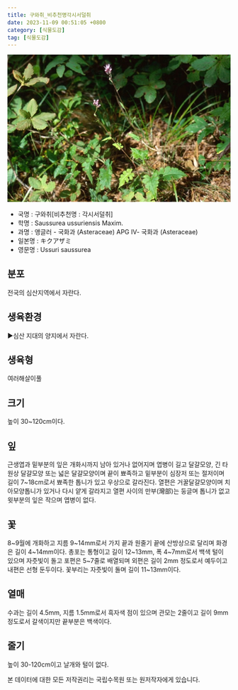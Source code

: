 ```yaml
---
title: 구와취_비추천명각시서덜취
date: 2023-11-09 00:51:05 +0800
category: [식물도감]
tag: [식물도감]
---
```




![구와취[비추천명 : 각시서덜취]](/assets/img/fileUpload/plants/basic/Compositae/Saussurea/2923/2923_1_th2.jpg)
- 국명 : 구와취[비추천명 : 각시서덜취]
- 학명 : Saussurea ussuriensis Maxim.
- 과명 : 앵글러 - 국화과 (Asteraceae) APG Ⅳ- 국화과 (Asteraceae)
- 일본명 : キクアザミ
- 영문명 : Ussuri saussurea


## 분포
전국의 심산지역에서 자란다.
## 생육환경
▶심산 지대의 양지에서 자란다.
## 생육형
여러해살이풀
## 크기
높이 30~120cm이다.
## 잎
근생엽과 밑부분의 잎은 개화시까지 남아 있거나 없어지며 엽병이 길고 달걀모양, 긴 타원상 달걀모양 또는 넓은 달걀모양이며 끝이 뾰족하고 밑부분이 심장저 또는 절저이며 길이 7~18cm로서 뾰족한 톱니가 있고 우상으로 갈라진다. 열편은 거꿀달걀모양이며 치아모양톱니가 있거나 다시 얕게 갈라지고 열편 사이의 만부(灣部)는 둥글며 톱니가 없고 윗부분의 잎은 작으며 엽병이 없다.
## 꽃
8~9월에 개화하고 지름 9~14mm로서 가지 끝과 원줄기 끝에 산방상으로 달리며 화경은 길이 4~14mm이다. 총포는 통형이고 길이 12~13mm, 폭 4~7mm로서 백색 털이 있으며 자줏빛이 돌고 포편은 5~7줄로 배열되며 외편은 길이 2mm 정도로서 예두이고 내편은 선형 둔두이다. 꽃부리는 자줏빛이 돌며 길이 11~13mm이다.
## 열매
수과는 길이 4.5mm, 지름 1.5mm로서 흑자색 점이 있으며 관모는 2줄이고 길이 9mm 정도로서 갈색이지만 끝부분은 백색이다.
## 줄기
높이 30-120cm이고 날개와 털이 없다.






본 데이터에 대한 모든 저작권리는 국립수목원 또는 원저작자에게 있습니다.
